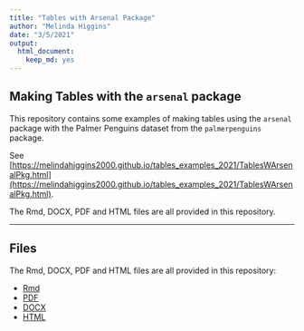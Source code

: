 ```yaml
---
title: "Tables with Arsenal Package"
author: "Melinda Higgins"
date: "3/5/2021"
output: 
  html_document: 
    keep_md: yes
---
```




## Making Tables with the `arsenal` package

This repository contains some examples of making tables using the `arsenal` package with the Palmer Penguins dataset from the `palmerpenguins` package.

See [https://melindahiggins2000.github.io/tables_examples_2021/TablesWArsenalPkg.html](https://melindahiggins2000.github.io/tables_examples_2021/TablesWArsenalPkg.html).

The Rmd, DOCX, PDF and HTML files are all provided in this repository.

-----

## Files

The Rmd, DOCX, PDF and HTML files are all provided in this repository:

* [Rmd](https://raw.githubusercontent.com/melindahiggins2000/tables_examples_2021/main/TablesWArsenalPkg.Rmd)
* [PDF](https://github.com/melindahiggins2000/tables_examples_2021/raw/main/TablesWArsenalPkg.pdf)
* [DOCX](https://github.com/melindahiggins2000/tables_examples_2021/raw/main/TablesWArsenalPkg.docx)
* [HTML](https://melindahiggins2000.github.io/tables_examples_2021/TablesWArsenalPkg.html)
